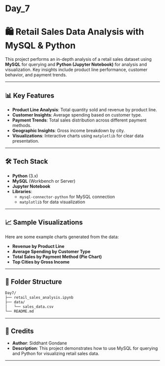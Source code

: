 # Day_7


# 🛍️ Retail Sales Data Analysis with MySQL & Python

This project performs an in-depth analysis of a retail sales dataset using **MySQL** for querying and **Python (Jupyter Notebook)** for analysis and visualization. Key insights include product line performance, customer behavior, and payment trends.

---

## 📊 Key Features

- **Product Line Analysis**: Total quantity sold and revenue by product line.
- **Customer Insights**: Average spending based on customer type.
- **Payment Trends**: Total sales distribution across different payment methods.
- **Geographic Insights**: Gross income breakdown by city.
- **Visualizations**: Interactive charts using `matplotlib` for clear data presentation.

---

## 🛠️ Tech Stack

- **Python** (3.x)
- **MySQL** (Workbench or Server)
- **Jupyter Notebook**
- **Libraries**: 
  - `mysql-connector-python` for MySQL connection
  - `matplotlib` for data visualization

---
## 📈 Sample Visualizations

Here are some example charts generated from the data:

- **Revenue by Product Line**
- **Average Spending by Customer Type**
- **Total Sales by Payment Method (Pie Chart)**
- **Top Cities by Gross Income**

---

## 📁 Folder Structure

```bash
Day7/
├── retail_sales_analysis.ipynb  
├── data/                        
│   └── sales_data.csv         
└── README.md
```

---

## 🤖 Credits

- **Author**: Siddhant Gondane
- **Description**: This project demonstrates how to use MySQL for querying and Python for visualizing retail sales data.

---
